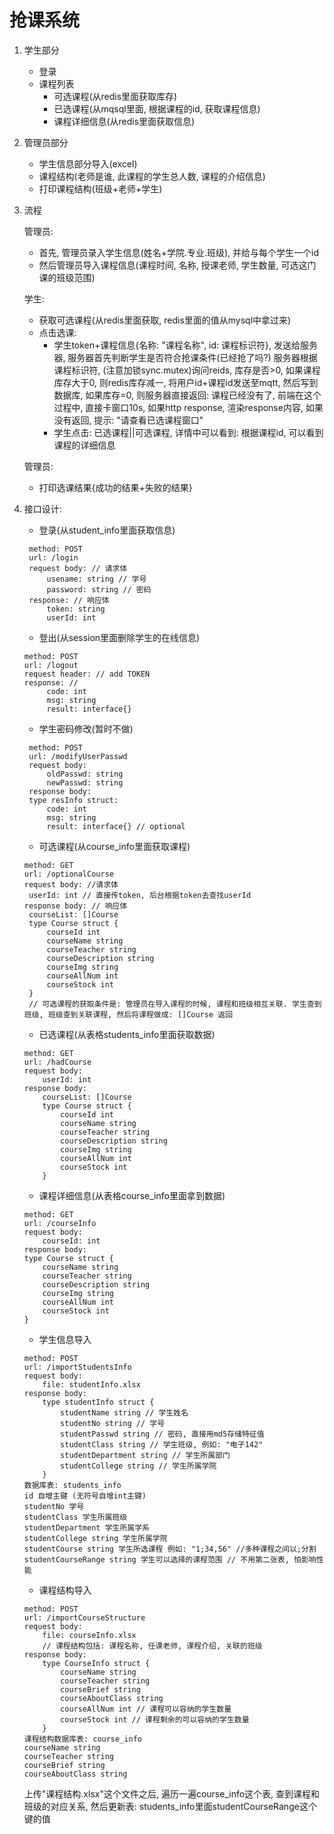 # 抢课系统

1. 学生部分

    * 登录
    * 课程列表
        * 可选课程(从redis里面获取库存)
        * 已选课程(从mqsql里面, 根据课程的id, 获取课程信息)
        * 课程详细信息(从redis里面获取信息)

2. 管理员部分

    * 学生信息部分导入(excel)
    * 课程结构(老师是谁, 此课程的学生总人数, 课程的介绍信息)
    * 打印课程结构(班级+老师+学生)

3. 流程

    管理员:
    * 首先, 管理员录入学生信息(姓名+学院.专业.班级), 并给与每个学生一个id
    * 然后管理员导入课程信息(课程时间, 名称, 授课老师, 学生数量, 可选这门课的班级范围)
    
    学生:
    * 获取可选课程(从redis里面获取, redis里面的值从mysql中拿过来)
    * 点击选课: 
        * 学生token+课程信息{名称: "课程名称", id: 课程标识符}, 发送给服务器, 服务器首先判断学生是否符合抢课条件(已经抢了吗?) 服务器根据课程标识符, (注意加锁sync.mutex)询问reids, 库存是否>0, 如果课程库存大于0, 则redis库存减一, 将用户id+课程id发送至mqtt, 然后写到数据库, 如果库存=0, 则服务器直接返回: 课程已经没有了, 前端在这个过程中, 直接卡窗口10s, 如果http response, 渲染response内容, 如果没有返回, 提示: "请查看已选课程窗口"
        * 学生点击: 已选课程||可选课程, 详情中可以看到: 根据课程id, 可以看到课程的详细信息
    
    管理员:
    * 打印选课结果{成功的结果+失败的结果}

4. 接口设计:

   * 登录(从student_info里面获取信息)
   ```
    method: POST
    url: /login
    request body: // 请求体
        usename: string // 学号
        password: string // 密码
    response: // 响应体
        token: string
        userId: int
   ```

   * 登出(从session里面删除学生的在线信息)
   ```
   method: POST
   url: /logout
   request header: // add TOKEN
   response: //
        code: int
        msg: string
        result: interface{}
   ```

   * 学生密码修改(暂时不做)
   ```
    method: POST
    url: /modifyUserPasswd
    request body: 
        oldPasswd: string
        newPasswd: string
    response body:
    type resInfo struct:
        code: int
        msg: string
        result: interface{} // optional
   ```

   * 可选课程(从course_info里面获取课程)
   ```
   method: GET
   url: /optionalCourse
   request body: //请求体
    userId: int // 直接传token, 后台根据token去查找userId
   response body: // 响应体
    courseList: []Course
    type Course struct {
        courseId int
        courseName string
        courseTeacher string
        courseDescription string
        courseImg string
        courseAllNum int
        courseStock int
    }
    // 可选课程的获取条件是: 管理员在导入课程的时候, 课程和班级相互关联. 学生查到班级, 班级查到关联课程, 然后将课程做成: []Course 返回
   ```
   
    * 已选课程(从表格students_info里面获取数据)
    ```
    method: GET
    url: /hadCourse
    request body:
        userId: int
    response body:
        courseList: []Course
        type Course struct {
            courseId int
            courseName string
            courseTeacher string
            courseDescription string
            courseImg string
            courseAllNum int
            courseStock int
        }
    ```

    * 课程详细信息(从表格course_info里面拿到数据)
    ```
    method: GET
    url: /courseInfo
    request body:
        courseId: int
    response body:
    type Course struct {
        courseName string
        courseTeacher string
        courseDescription string
        courseImg string
        courseAllNum int
        courseStock int
    }
    ```

    * 学生信息导入
    ```
    method: POST
    url: /importStudentsInfo
    request body:
        file: studentInfo.xlsx
    response body:
        type studentInfo struct {
            studentName string // 学生姓名
            studentNo string // 学号
            studentPasswd string // 密码, 直接用md5存储特征值
            studentClass string // 学生班级, 例如: "电子142"
            studentDepartment string // 学生所属部门
            studentCollege string // 学生所属学院
        }
    数据库表: students_info
    id 自增主键 (无符号自增int主键)
    studentNo 学号
    studentClass 学生所属班级
    studentDepartment 学生所属学系
    studentCollege string 学生所属学院
    studentCourse string 学生所选课程 例如: "1;34,56" //多种课程之间以;分割
    studentCourseRange string 学生可以选择的课程范围 // 不用第二张表, 怕影响性能
    ```

    * 课程结构导入
    ```
    method: POST
    url: /importCourseStructure
    request body:
        file: courseInfo.xlsx
        // 课程结构包括: 课程名称, 任课老师, 课程介绍, 关联的班级
    response body:
        type CourseInfo struct {
            courseName string 
            courseTeacher string
            courseBrief string
            courseAboutClass string
            courseAllNum int // 课程可以容纳的学生数量
            courseStock int // 课程剩余的可以容纳的学生数量
        }
    课程结构数据库表: course_info
    courseName string
    courseTeacher string
    courseBrief string
    courseAboutClass string
    ```
    上传"课程结构.xlsx"这个文件之后, 遍历一遍course_info这个表, 查到课程和班级的对应关系, 然后更新表: students_info里面studentCourseRange这个键的值







              